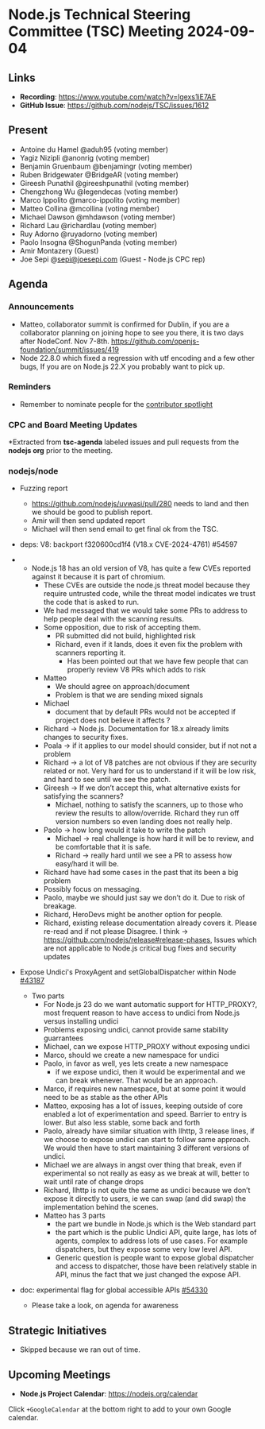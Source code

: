 # Node.js Technical Steering Committee (TSC) Meeting 2024-09-04

## Links

* **Recording**:  <https://www.youtube.com/watch?v=lgexs1iE7AE>
* **GitHub Issue**: <https://github.com/nodejs/TSC/issues/1612>

## Present

* Antoine du Hamel @aduh95 (voting member)
* Yagiz Nizipli @anonrig (voting member)
* Benjamin Gruenbaum @benjamingr (voting member)
* Ruben Bridgewater @BridgeAR (voting member)
* Gireesh Punathil @gireeshpunathil (voting member)
* Chengzhong Wu @legendecas (voting member)
* Marco Ippolito @marco-ippolito (voting member)
* Matteo Collina @mcollina (voting member)
* Michael Dawson @mhdawson (voting member)
* Richard Lau @richardlau (voting member)
* Ruy Adorno @ruyadorno (voting member)
* Paolo Insogna @ShogunPanda (voting member)
* Amir Montazery (Guest)
* Joe Sepi @<sepi@joesepi.com> (Guest - Node.js CPC rep)

## Agenda

### Announcements

  * Matteo, collaborator summit is confirmed for Dublin, if you are a collaborator planning on joining hope to see you there, it is two days after NodeConf. Nov 7-8th. <https://github.com/openjs-foundation/summit/issues/419>
  * Node 22.8.0 which fixed a regression with utf encoding and  a few other bugs, If you are on Node.js 22.X you probably want to pick up.

### Reminders

* Remember to nominate people for the [contributor spotlight](https://github.com/nodejs/node/blob/main/doc/contributing/reconizing-contributors.md#bi-monthly-contributor-spotlight)

### CPC and Board Meeting Updates

*Extracted from **tsc-agenda** labeled issues and pull requests from the **nodejs org** prior to the meeting.

### nodejs/node

* Fuzzing report
  * <https://github.com/nodejs/uvwasi/pull/280> needs to land and then we should be good to
    publish report.
  * Amir will then send updated report
  * Michael will then send email to get final ok from the TSC.

* deps: V8: backport f320600cd1f4 (V18.x CVE-2024-4761) #54597
* * Node.js 18 has an old version of V8, has quite a few CVEs reported against it because it is
      part of chromium.
    * These CVEs are outside the node.js threat model because they require untrusted code,
      while the threat model indicates we trust the code that is asked to run.
    * We had messaged that we would take some PRs to address to help people deal with the
      scanning results.
    * Some opposition, due to risk of accepting them.
      * PR submitted did not build, highlighted risk
      * Richard, even if it lands, does it even fix the problem with scanners reporting it.
        * Has been pointed out that we have few people that can properly review V8 PRs which
          adds to risk
    * Matteo
      * We should agree on approach/document
      * Problem is that we are sending mixed signals
    * Michael
      * document that by default PRs would not be accepted if project does not
        believe it affects ?
    * Richard -> Node.js. Documentation for 18.x already limits changes to security fixes.
    * Poala -> if it applies to our model should consider, but if not not a problem
    * Richard -> a lot of V8 patches are not obvious if they are security related or not. Very hard
      for us to understand if it will be low risk, and hard to see until we see the patch.
    * Gireesh -> If we don’t accept this, what alternative exists for satisfying the scanners?
      * Michael, nothing to satisfy the scanners, up to those who review the results to
        allow/override. Richard they run off version numbers so even landing does not really help.
    * Paolo -> how long would it take to write the patch
      * Michael ->  real challenge is how hard it will be to review, and be comfortable that it is
        safe.
      * Richard -> really hard until we see a PR to assess how easy/hard it will be.
    * Richard have had some cases in the past that its been a big problem
    * Possibly focus on messaging.
    * Paolo, maybe we should just say we don’t do it. Due to risk of breakage.
    * Richard, HeroDevs might be another option for people.
    * Richard, existing release documentation already covers it. Please re-read and if not please
      Disagree. I think -> <https://github.com/nodejs/release#release-phases>, Issues which are
      not applicable to Node.js critical bug fixes and security updates

* Expose Undici's ProxyAgent and setGlobalDispatcher within Node [#43187](https://github.com/nodejs/node/issues/43187)
  * Two parts
    * For Node.js 23 do we want automatic support for HTTP_PROXY?, most frequent reason to
      have access to undici from Node.js versus installing undici
    * Problems exposing undici, cannot provide same stability guarrantees
    * Michael, can we expose HTTP_PROXY without exposing undici
    * Marco, should we create a new namespace for undici
    * Paolo, in favor as well, yes lets create a new namespace
      * if we expose undici, then it would be experimental and we can break whenever. That would
        be an approach.
    * Marco, if requires new namespace, but at some point it would need to be as stable as the
      other APIs
    * Matteo, exposing has a lot of issues, keeping outside of core enabled a lot of
      experimentation and speed. Barrier to entry is lower. But also less stable, some back and
      forth
    * Paolo, already have similar situation with llhttp, 3 release lines, if we choose to expose
      undici can start to follow same approach. We would then have to start maintaining 3 different
      versions of undici.
    * Michael we are always in angst over thing that break, even if experimental so not really as
      easy as we break at will, better to wait until rate of change drops
    * Richard, llhttp is not quite the same as undici because we don’t expose it directly to users,
      ie we can swap (and did swap) the implementation behind the scenes.
    * Matteo has 3 parts
      * the part we bundle in Node.js which is the Web standard part
      * the part which is the public Undici API, quite large, has lots of agents, complex to address
        lots of use cases. For example dispatchers, but they expose some very low level API.
      * Generic question is people want to expose global dispatcher and access to dispatcher,
        those have been relatively stable in API, minus the fact that we just changed the expose API.

* doc: experimental flag for global accessible APIs [#54330](https://github.com/nodejs/node/pull/54330)
  * Please take a look, on agenda for awareness

## Strategic Initiatives

* Skipped because we ran out of time.

## Upcoming Meetings

* **Node.js Project Calendar**: <https://nodejs.org/calendar>

Click `+GoogleCalendar` at the bottom right to add to your own Google calendar.
